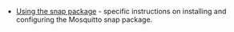 <!--
.. title: Documentation
.. slug: documentation
.. date: 2020-07-06 17:25:28 UTC
.. tags:
.. category:
.. link:
.. description:
.. type: text
-->

* [Using the snap package] - specific instructions on installing and configuring the Mosquitto snap package.

[Using the snap package]:/documentation/using-the-snap/
